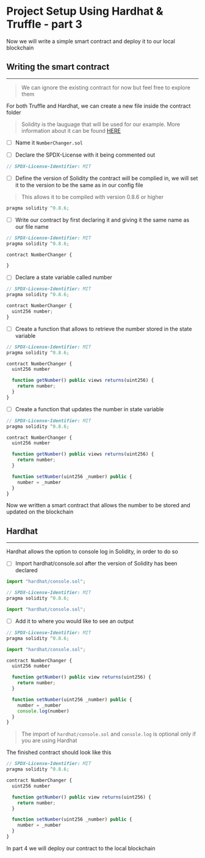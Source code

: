 # Project Setup Using Hardhat & Truffle - part 3

Now we will write a simple smart contract and deploy it to our local blockchain

## Writing the smart contract

---

>We can ignore the existing contract for now but feel free to explore them

For both Truffle and Hardhat, we can create a new file inside the contract folder

>Solidity is the lauguage that will be used for our example. More information about it can be found [HERE](https://docs.soliditylang.org/en/v0.8.7/)

- [ ] Name it ```NumberChanger.sol```

- [ ] Declare the SPDX-License with it being commented out

``` js
// SPDX-License-Identifier: MIT
```

- [ ] Define the version of Solidity the contract will be complied in, we will set it to the version to be the same as in our config file

>This allows it to be compiled with version 0.8.6 or higher

```js
pragma solidity ^0.8.6;
```

- [ ] Write our contract by first declaring it and giving it the same name as our file name

```js
// SPDX-License-Identifier: MIT
pragma solidity ^0.8.6;

contract NumberChanger {

}
```

- [ ] Declare a state variable called number

```js
// SPDX-License-Identifier: MIT
pragma solidity ^0.8.6;

contract NumberChanger {
  uint256 number;
}
```

- [ ] Create a function that allows to retrieve the number stored in the state variable

```js
// SPDX-License-Identifier: MIT
pragma solidity ^0.8.6;

contract NumberChanger {
  uint256 number

  function getNumber() public views returns(uint256) {
    return number;
  }
}
```

- [ ] Create a function that updates the number in state variable

```js
// SPDX-License-Identifier: MIT
pragma solidity ^0.8.6;

contract NumberChanger {
  uint256 number

  function getNumber() public views returns(uint256) {
    return number;
  }

  function setNumber(uint256 _number) public {
    number = _number
  }
}
```

Now we written a smart contract that allows the number to be stored and updated on the blockchain

## Hardhat

---

Hardhat allows the option to console log in Solidity, in order to do so

- [ ] Import hardhat/console.sol after the version of Solidity has been declared

```js
import "hardhat/console.sol";
```

```js
// SPDX-License-Identifier: MIT
pragma solidity ^0.8.6;

import "hardhat/console.sol";
```

- [ ] Add it to where you would like to see an output

```js
// SPDX-License-Identifier: MIT
pragma solidity ^0.8.6;

import "hardhat/console.sol";

contract NumberChanger {
  uint256 number

  function getNumber() public view returns(uint256) {
    return number;
  }

  function setNumber(uint256 _number) public {
    number = _number
    console.log(number)
  }
}
```

> The import of ``` hardhat/console.sol ``` and ```console.log``` is optional only if you are using Hardhat

The finished contract should look like this

```js
// SPDX-License-Identifier: MIT
pragma solidity ^0.8.6;

contract NumberChanger {
  uint256 number

  function getNumber() public view returns(uint256) {
    return number;
  }

  function setNumber(uint256 _number) public {
    number = _number
  }
}
```

In part 4 we will deploy our contract to the local blockchain